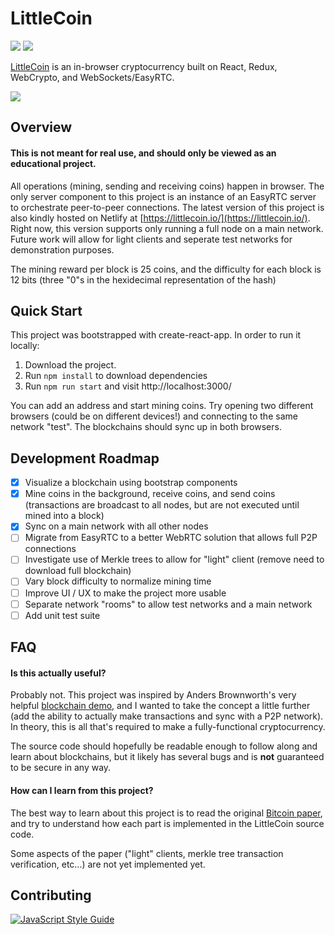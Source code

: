 # LittleCoin
![](https://img.shields.io/badge/stability-experimental-orange.svg)
![](https://img.shields.io/badge/style-standard-green.svg)

[LittleCoin](https://littlecoin.io/) is an in-browser cryptocurrency built on React, Redux, WebCrypto, and WebSockets/EasyRTC.

[![](https://i.imgur.com/JYU5S80.png)](https://littlecoin.io/)

## Overview
#### This is not meant for real use, and should only be viewed as an educational project.

All operations (mining, sending and receiving coins) happen in browser.  The only server component to this project is an instance of an EasyRTC server to orchestrate peer-to-peer connections.  The latest version of this project is also kindly hosted on Netlify at [https://littlecoin.io/](https://littlecoin.io/).  Right now, this version supports only running a full node on a main network.  Future work will allow for light clients and seperate test networks for demonstration purposes.

The mining reward per block is 25 coins, and the difficulty for each block is 12 bits (three "0"s in the hexidecimal representation of the hash)

## Quick Start
This project was bootstrapped with create-react-app.  In order to run it locally:

1. Download the project.
2. Run ```npm install``` to download dependencies
3. Run ```npm run start``` and visit http://localhost:3000/

You can add an address and start mining coins. Try opening two different browsers (could be on different devices!) and connecting to the same network "test".  The blockchains should sync up in both browsers.

## Development Roadmap
- [x] Visualize a blockchain using bootstrap components
- [x] Mine coins in the background, receive coins, and send coins (transactions are broadcast to all nodes, but are not executed until mined into a block)
- [X] Sync on a main network with all other nodes
- [ ] Migrate from EasyRTC to a better WebRTC solution that allows full P2P connections
- [ ] Investigate use of Merkle trees to allow for "light" client (remove need to download full blockchain)
- [ ] Vary block difficulty to normalize mining time
- [ ] Improve UI / UX to make the project more usable
- [ ] Separate network "rooms" to allow test networks and a main network
- [ ] Add unit test suite
## FAQ
#### Is this actually useful?
Probably not.  This project was inspired by Anders Brownworth's very helpful [blockchain demo](https://anders.com/blockchain/), and I wanted to take the concept a little further (add the ability to actually make transactions and sync with a P2P network).  In theory, this is all that's required to make a fully-functional cryptocurrency.

The source code should hopefully be readable enough to follow along and learn about blockchains, but it likely has several bugs and is **not** guaranteed to be secure in any way.

#### How can I learn from this project?
The best way to learn about this project is to read the original [Bitcoin paper](https://bitcoin.org/bitcoin.pdf), and try to understand how each part is implemented in the LittleCoin source code.  

Some aspects of the paper ("light" clients, merkle tree transaction verification, etc...) are not yet implemented yet.

## Contributing
[![JavaScript Style Guide](https://cdn.rawgit.com/standard/standard/master/badge.svg)](https://github.com/standard/standard)
